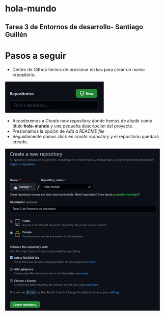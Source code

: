 # hola-mundo
## Tarea 3 de Entornos de desarrollo- Santiago Guillén


# Pasos a seguir
- Dentro de Github hemos de presionar en `New` para crear un nuevo repositorio.

![nuevo repositorio](new_repository.png) 

- Accederemos a *Create new repository* donde hemos de añadir como título **hola-mundo** y una pequeña descripción del proyecto.
- Presionamos la opción de *Add a README file*
- Seguidamente damos click en *create repository* y el repositorio quedará creado.

![crear repositorio](create_repository.png)




